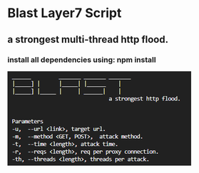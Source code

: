 # Blast Layer7 Script

## a strongest multi-thread http flood.

### install all dependencies using: npm install
![Preview](/preview.png)
 
